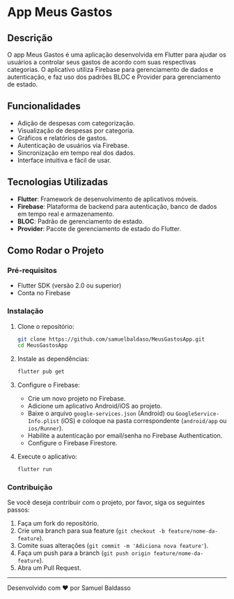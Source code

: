 # App Meus Gastos

## Descrição

O app Meus Gastos é uma aplicação desenvolvida em Flutter para ajudar os usuários a controlar seus gastos de acordo com suas respectivas categorias. O aplicativo utiliza Firebase para gerenciamento de dados e autenticação, e faz uso dos padrões BLOC e Provider para gerenciamento de estado.

## Funcionalidades

- Adição de despesas com categorização.
- Visualização de despesas por categoria.
- Gráficos e relatórios de gastos.
- Autenticação de usuários via Firebase.
- Sincronização em tempo real dos dados.
- Interface intuitiva e fácil de usar.

## Tecnologias Utilizadas

- **Flutter**: Framework de desenvolvimento de aplicativos móveis.
- **Firebase**: Plataforma de backend para autenticação, banco de dados em tempo real e armazenamento.
- **BLOC**: Padrão de gerenciamento de estado.
- **Provider**: Pacote de gerenciamento de estado do Flutter.

## Como Rodar o Projeto

### Pré-requisitos

- Flutter SDK (versão 2.0 ou superior)
- Conta no Firebase

### Instalação

1. Clone o repositório:
    ```sh
    git clone https://github.com/samuelbaldaso/MeusGastosApp.git
    cd MeusGastosApp
    ```

2. Instale as dependências:
    ```sh
    flutter pub get
    ```

3. Configure o Firebase:
    - Crie um novo projeto no Firebase.
    - Adicione um aplicativo Android/iOS ao projeto.
    - Baixe o arquivo `google-services.json` (Android) ou `GoogleService-Info.plist` (iOS) e coloque na pasta correspondente (`android/app` ou `ios/Runner`).
    - Habilite a autenticação por email/senha no Firebase Authentication.
    - Configure o Firebase Firestore.

4. Execute o aplicativo:
    ```sh
    flutter run
    ```

### Contribuição

Se você deseja contribuir com o projeto, por favor, siga os seguintes passos:

1. Faça um fork do repositório.
2. Crie uma branch para sua feature (`git checkout -b feature/nome-da-feature`).
3. Comite suas alterações (`git commit -m 'Adiciona nova feature'`).
4. Faça um push para a branch (`git push origin feature/nome-da-feature`).
5. Abra um Pull Request.

---

Desenvolvido com ❤️ por Samuel Baldasso
